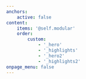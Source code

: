 ```yaml
---
anchors:
    active: false
content:
    items: '@self.modular'
    order:
        custom:
            - '_hero'
            - '_highlights'
            - '_hero2'
            - '_highlights2'
onpage_menu: false
---
```

